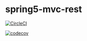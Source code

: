 # spring5-mvc-rest

[![CircleCI](https://circleci.com/gh/neninho/spring5-mvc-rest.svg?style=svg)](https://circleci.com/gh/neninho/spring5-mvc-rest)

[![codecov](https://codecov.io/gh/neninho/spring5-mvc-rest/branch/master/graph/badge.svg)](https://codecov.io/gh/neninho/spring5-mvc-rest)